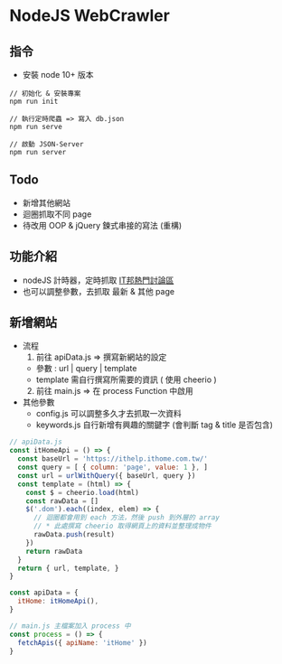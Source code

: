 # NodeJS WebCrawler

## 指令
- 安裝 node 10+ 版本
```
// 初始化 & 安裝專案
npm run init

// 執行定時爬蟲 => 寫入 db.json
npm run serve

// 啟動 JSON-Server
npm run server
```

## Todo
- 新增其他網站
- 迴圈抓取不同 page
- 待改用 OOP & jQuery 鍊式串接的寫法 (重構)

## 功能介紹
- nodeJS 計時器，定時抓取 [IT邦熱門討論區](https://bit.ly/2WLiiJt)
- 也可以調整參數，去抓取 最新 & 其他 page

## 新增網站
- 流程
  1. 前往 apiData.js => 撰寫新網站的設定
    - 參數 : url | query | template
    - template 需自行撰寫所需要的資訊  ( 使用 cheerio )
  2. 前往 main.js => 在 process Function 中啟用
- 其他參數
  - config.js    可以調整多久才去抓取一次資料
  - keywords.js  自行新增有興趣的關鍵字 (會判斷 tag & title 是否包含)

```js
// apiData.js
const itHomeApi = () => {
  const baseUrl = 'https://ithelp.ithome.com.tw/'
  const query = [ { column: 'page', value: 1 }, ]
  const url = urlWithQuery({ baseUrl, query })
  const template = (html) => {
    const $ = cheerio.load(html)
    const rawData = []
    $('.dom').each((index, elem) => {
      // 迴圈都會用到 each 方法，然後 push 到外層的 array
      // * 此處撰寫 cheerio 取得網頁上的資料並整理成物件
      rawData.push(result)
    })
    return rawData
  }
  return { url, template, }
}

const apiData = {
  itHome: itHomeApi(),
}
```

```js
// main.js 主檔案加入 process 中
const process = () => {
  fetchApis({ apiName: 'itHome' })
}
```
